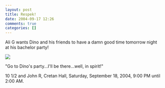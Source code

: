 ```yaml
---
layout: post
title: Respek!
date: 2004-09-17 12:26
comments: true
categories: []
---
```

Ali G wants Dino and his friends to have a damn good time tomorrow night at his bachelor party!

<img src="http://www.disbealig.com/_images/_dapics/alig_dapics_11.jpg">

"Go to Dino's party...I'll be there...well, in spirit!"

10 1/2 and John R, Cretan Hall, Saturday, September 18, 2004, 9:00 PM until 2:00 AM.
